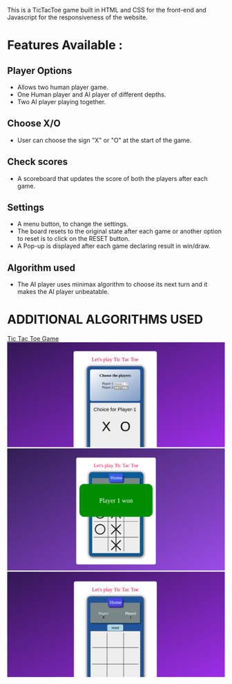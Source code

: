 This is a TicTacToe game built in HTML and CSS for the front-end and Javascript for the responsiveness of the website.

# Features Available :

## Player Options 
- Allows two human player game.
- One Human player and AI player of different depths.
- Two AI player playing together.

## Choose X/O 
- User can choose the sign "X" or "O" at the start of the game.

## Check scores 
- A scoreboard that updates the score of both the players after each game.

## Settings 
- A menu button, to change the settings.
- The board resets to the original state after each game or another option to reset is to click on the RESET button.
- A Pop-up is displayed after each game declaring result in win/draw.

## Algorithm used
- The AI player uses minimax algorithm to choose its next turn and it makes the AI player unbeatable.

# ADDITIONAL ALGORITHMS USED

<a href="https://anjalisoni3655.github.io/MarsCodeWar/">Tic Tac Toe Game</a>
![Screenshot](images/image1.png)
![Screenshot](images/image2.png)
![Screenshot](images/image3.png)
